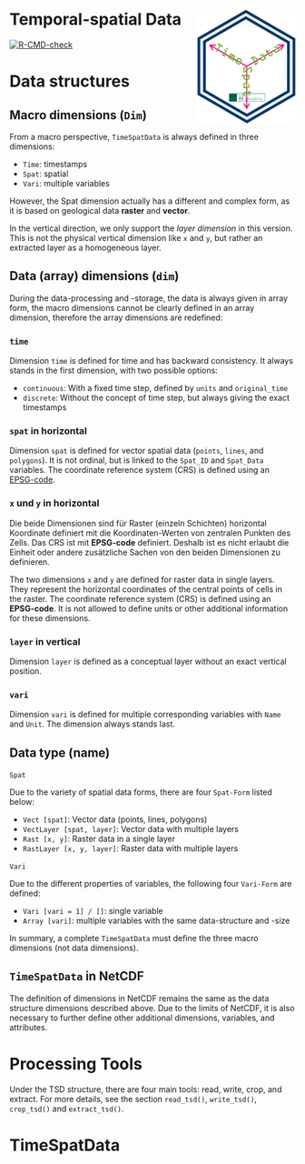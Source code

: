 
<!-- README.md is generated from README.Rmd. Please edit that file -->

# Temporal-spatial Data <a href="https://luckykanlei.github.io/TimeSpatData/index.html"><img src="man/figures/logo.png" align="right" height="138" style="float:right; height:200px;"></a>

<!-- badges: start -->

[![R-CMD-check](https://github.com/tidyverse/ggplot2/actions/workflows/R-CMD-check.yaml/badge.svg)]()
<!-- badges: end -->

# Data structures

## Macro dimensions (`Dim`)

From a macro perspective, `TimeSpatData` is always defined in three
dimensions:

-   `Time`: timestamps
-   `Spat`: spatial
-   `Vari`: multiple variables

However, the Spat dimension actually has a different and complex form,
as it is based on geological data **raster** and **vector**.

In the vertical direction, we only support the *layer dimension* in this
version. This is not the physical vertical dimension like `x` and `y`,
but rather an extracted layer as a homogeneous layer.

## Data (array) dimensions (`dim`)

During the data-processing and -storage, the data is always given in
array form, the macro dimensions cannot be clearly defined in an array
dimension, therefore the array dimensions are redefined:

### `time`

Dimension `time` is defined for time and has backward consistency. It
always stands in the first dimension, with two possible options:

-   `continuous`: With a fixed time step, defined by `units` and
    `original_time`
-   `discrete`: Without the concept of time step, but always giving the
    exact timestamps

### `spat` in horizontal

Dimension `spat` is defined for vector spatial data (`points`, `lines`,
and `polygons`). It is not ordinal, but is linked to the `Spat_ID` and
`Spat_Data` variables. The coordinate reference system (CRS) is defined
using an [EPSG-code](https://epsg.io/).

### `x` und `y` in horizontal

Die beide Dimensionen sind für Raster (einzeln Schichten) horizontal
Koordinate definiert mit die Koordinaten-Werten von zentralen Punkten
des Zells. Das CRS ist mit **EPSG-code** definiert. Deshalb ist es nicht
erlaubt die Einheit oder andere zusätzliche Sachen von den beiden
Dimensionen zu definieren.

The two dimensions `x` and `y` are defined for raster data in single
layers. They represent the horizontal coordinates of the central points
of cells in the raster. The coordinate reference system (CRS) is defined
using an **EPSG-code**. It is not allowed to define units or other
additional information for these dimensions.

### `layer` in vertical

Dimension `layer` is defined as a conceptual layer without an exact
vertical position.

### `vari`

Dimension `vari` is defined for multiple corresponding variables with
`Name` and `Unit`. The dimension always stands last.

## Data type (name)

`Spat`

Due to the variety of spatial data forms, there are four `Spat-Form`
listed below:

-   `Vect [spat]`: Vector data (points, lines, polygons)
-   `VectLayer [spat, layer]`: Vector data with multiple layers
-   `Rast [x, y]`: Raster data in a single layer
-   `RastLayer [x, y, layer]`: Raster data with multiple layers

`Vari`

Due to the different properties of variables, the following four
`Vari-Form` are defined:

-   `Vari [vari = 1] / []`: single variable
-   `Array [vari]`: multiple variables with the same data-structure and
    -size

In summary, a complete `TimeSpatData` must define the three macro
dimensions (not data dimensions).

## `TimeSpatData` in NetCDF

The definition of dimensions in NetCDF remains the same as the data
structure dimensions described above. Due to the limits of NetCDF, it is
also necessary to further define other additional dimensions, variables,
and attributes.

# Processing Tools

Under the TSD structure, there are four main tools: read, write, crop,
and extract. For more details, see the section `read_tsd()`,
`write_tsd()`, `crop_tsd()` and `extract_tsd()`.
# TimeSpatData

